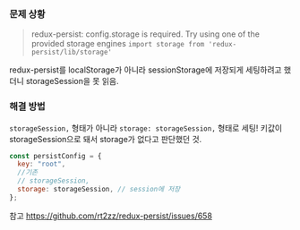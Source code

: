 ### 문제 상황

> redux-persist: config.storage is required. Try using one of the provided storage engines `import storage from 'redux-persist/lib/storage'`

redux-persist를 localStorage가 아니라 sessionStorage에 저장되게 세팅하려고 했더니 storageSession을 못 읽음.

### 해결 방법

`storageSession,` 형태가 아니라 `storage: storageSession,` 형태로 세팅!
키값이 storageSession으로 돼서 storage가 없다고 판단했던 것.

```js
const persistConfig = {
  key: "root",
  //기존
  // storageSession,
  storage: storageSession, // session에 저장
};
```

참고 https://github.com/rt2zz/redux-persist/issues/658
